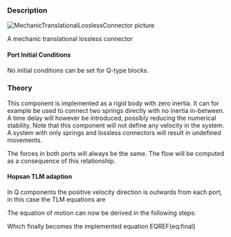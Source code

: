 ### Description
![MechanicTranslationalLosslessConnector picture](losslessconnector_user.svg)

A mechanic translational lossless connector

#### Port Initial Conditions
No initial conditions can be set for Q-type blocks.

<!--- ### Tips--->

### Theory
This component is implemented as a rigid body with zero inertia. It can for example be used to connect two springs directly with no inertia in-between. A time delay will however be introduced, possibly reducing the numerical stability. Note that this component will not define any velocity in the system. A system with only springs and lossless connectors will result in undefined movements.

The forces in both ports will always be the same. The flow will be computed as a consequence of this relationship.
<!---EQUATION LABEL=eq:pressures F_1 = F_2 --->

#### Hopsan TLM adaption
In Q components the positive velocity direction is outwards from each port, in this case the TLM equations are
<!---EQUATION F_{1} = c_{1} + v_{1} Z_{c1} --->
<!---EQUATION F_{2} = c_{2} + v_{2} Z_{c2} --->
<!---EQUATION v_{1} = -v_{2} --->
<!---EQUATION x_{1} = -x_{2} --->
The equation of motion can now be derived in the following steps:
<!---EQUATION c_1 + v_1 Z_{c1} = c_2 + v_2 Z_{c2} --->
<!---EQUATION c_1 - v_2 Z_{c1} = c_2 + v_2 Z_{c2} --->
<!---EQUATION v_2\left(Z_{c1}+Z_{c2}\right) = c_1 - c_2 --->
Which finally becomes the implemented equation EQREF{eq:final}

<!---EQUATION LABEL=eq:final v_2 = \dfrac{c_1 - c_2}{Z_{c1}+Z_{c2}} --->

